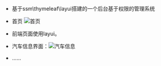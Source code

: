 
* 基于ssm\thymeleaf\layui搭建的一个后台基于权限的管理系统
* 首页
   ![首页](https://img2020.cnblogs.com/blog/1777631/202007/1777631-20200715123139926-272143375.png)
* 前端页面使用layui。

* 汽车信息界面：![汽车信息](https://img2020.cnblogs.com/blog/1777631/202007/1777631-20200715123412118-1299210061.png)
* ......
